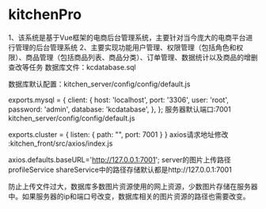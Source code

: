 # kitchenPro
1、该系统是基于Vue框架的电商后台管理系统，主要针对当今庞大的电商平台进行管理的后台管理系统  2、主要实现功能用户管理、权限管理（包括角色和权限）、商品管理（包括商品列表、商品分类）、订单管理、数据统计以及商品的增删查改等任务
数据库文件：kcdatabase.sql

数据库默认配置：kitchen_server/config/config/default.js

exports.mysql = {
  client: {
    host: 'localhost',
    port: '3306',
    user: 'root',
    password: 'admin',
    database: 'kcdatabase',
  },
};
服务器默认端口:7001 kitchen_server/config/config/default.js

exports.cluster = {
	listen: {
		path: "",
		port: 7001
	}
}
axios请求地址修改 :kitchen_front/src/axios/index.js

axios.defaults.baseURL='http://127.0.0.1:7001';
server的图片上传路径profileService shareService中的路径存储默认都是http://127.0.0.1:7001

防止上传文件过大，数据库多数图片资源使用的网上资源，少数图片存储在服务器中。如果服务器的ip和端口号改变，数据库相关的图片资源的路径也需要改变。
